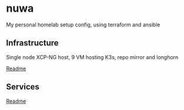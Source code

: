 # nuwa
My personal homelab setup config, using terraform and ansible

## Infrastructure

Single node XCP-NG host, 9 VM hosting K3s, repo mirror and longhorn

[Readme](infrastructure/README.md)

## Services

[Readme](services/README.md)